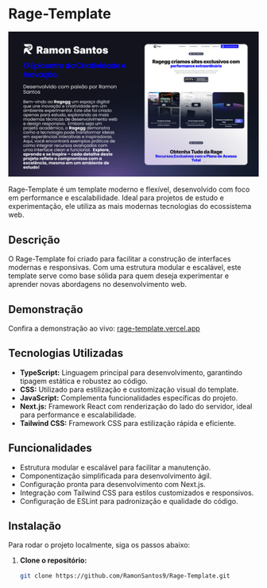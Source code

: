 # Rage-Template

![Pré-visualização do Site](public/assets/Thumbnail.png)

Rage-Template é um template moderno e flexível, desenvolvido com foco em performance e escalabilidade. Ideal para projetos de estudo e experimentação, ele utiliza as mais modernas tecnologias do ecossistema web.

## Descrição

O Rage-Template foi criado para facilitar a construção de interfaces modernas e responsivas. Com uma estrutura modular e escalável, este template serve como base sólida para quem deseja experimentar e aprender novas abordagens no desenvolvimento web.

## Demonstração

Confira a demonstração ao vivo: [rage-template.vercel.app](https://rage-template.vercel.app)

## Tecnologias Utilizadas

- **TypeScript:** Linguagem principal para desenvolvimento, garantindo tipagem estática e robustez ao código.
- **CSS:** Utilizado para estilização e customização visual do template.
- **JavaScript:** Complementa funcionalidades específicas do projeto.
- **Next.js:** Framework React com renderização do lado do servidor, ideal para performance e escalabilidade.
- **Tailwind CSS:** Framework CSS para estilização rápida e eficiente.

## Funcionalidades

- Estrutura modular e escalável para facilitar a manutenção.
- Componentização simplificada para desenvolvimento ágil.
- Configuração pronta para desenvolvimento com Next.js.
- Integração com Tailwind CSS para estilos customizados e responsivos.
- Configuração de ESLint para padronização e qualidade do código.

## Instalação

Para rodar o projeto localmente, siga os passos abaixo:

1. **Clone o repositório:**
   ```bash
   git clone https://github.com/RamonSantos9/Rage-Template.git
   ```
